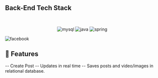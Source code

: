 ## Back-End Tech Stack
<br />
<p align="center">
 <img src="https://img.shields.io/badge/MySQL-00000F?style=for-the-badge&logo=mysql&logoColor=white" alt="mysql" />
  <img src="https://img.shields.io/badge/Java-ED8B00?style=for-the-badge&logo=java&logoColor=white" alt="java" />
<img src="https://img.shields.io/badge/Spring-6DB33F?style=for-the-badge&logo=spring&logoColor=white" alt="spring" />
</p>

 ![facebook](https://user-images.githubusercontent.com/91532881/174793612-ebef3369-3427-4ea0-91af-1765c8be74ce.jpg)

## 🚀 Features
-- Create Post
-- Updates in real time
-- Saves posts and video/images in relational database. 
